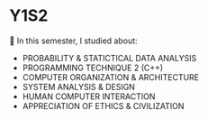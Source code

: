 # Y1S2

🌱 In this semester, I studied about:

- PROBABILITY & STATICTICAL DATA ANALYSIS
- PROGRAMMING TECHNIQUE 2 (C++)
- COMPUTER ORGANIZATION & ARCHITECTURE
- SYSTEM ANALYSIS & DESIGN
- HUMAN COMPUTER INTERACTION
- APPRECIATION OF ETHICS & CIVILIZATION
